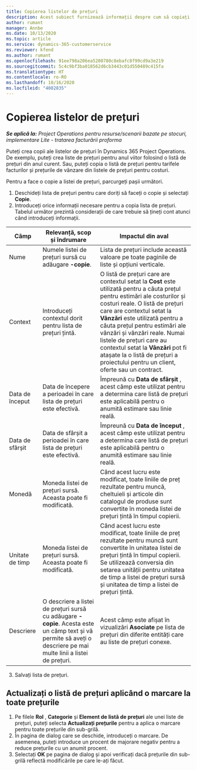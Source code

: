 ```yaml
---
title: Copierea listelor de prețuri
description: Acest subiect furnizează informații despre cum să copiați listele de prețuri în Project Operations.
author: rumant
manager: Annbe
ms.date: 10/13/2020
ms.topic: article
ms.service: dynamics-365-customerservice
ms.reviewer: kfend
ms.author: rumant
ms.openlocfilehash: 91ee798a206ea5200780c8ebafc8f99cd9a3e219
ms.sourcegitcommit: 5c4c9bf3ba018562d6cb3443c01d550489c415fa
ms.translationtype: HT
ms.contentlocale: ro-RO
ms.lasthandoff: 10/16/2020
ms.locfileid: "4082835"
---
```

# <a name="copy-price-lists"></a>Copierea listelor de prețuri

_**Se aplică la:** Project Operations pentru resurse/scenarii bazate pe stocuri, implementare Lite - tratarea facturării proforma_

Puteți crea copii ale listelor de prețuri în Dynamics 365 Project Operations. De exemplu, puteți crea liste de prețuri pentru anul viitor folosind o listă de prețuri din anul curent.  Sau, puteți copia o listă de prețuri pentru tarifele facturilor și prețurile de vânzare din listele de prețuri pentru costuri. 

Pentru a face o copie a listei de prețuri, parcurgeți pașii următori.

1. Deschideți lista de prețuri pentru care doriți să faceți o copie și selectați **Copie**.
2. Introduceți orice informații necesare pentru a copia lista de prețuri. Tabelul următor prezintă considerații de care trebuie să țineți cont atunci când introduceți informații.

| Câmp | Relevanță, scop și îndrumare | Impactul din aval |
| --- | --- | --- |
| Nume | Numele listei de prețuri sursă cu adăugare **-copie**. | Lista de prețuri include această valoare pe toate paginile de liste și opțiuni verticale. |
| Context | Introduceți contextul dorit pentru lista de prețuri țintă. | O listă de prețuri care are contextul setat la **Cost** este utilizată pentru a căuta prețul pentru estimări ale costurilor și costuri reale. O listă de prețuri care are contextul setat la **Vânzări** este utilizată pentru a căuta prețul pentru estimări ale vânzări și vânzări reale. Numai listele de prețuri care au contextul setat la **Vânzări** pot fi atașate la o listă de prețuri a proiectului pentru un client, oferte sau un contract. |
| Data de început | Data de începere a perioadei în care lista de prețuri este efectivă. | Împreună cu **Data de sfârșit** , acest câmp este utilizat pentru a determina care listă de prețuri este aplicabilă pentru o anumită estimare sau linie reală. |
| Data de sfârșit | Data de sfârșit a perioadei în care lista de prețuri este efectivă. | Împreună cu **Data de început** , acest câmp este utilizat pentru a determina care listă de prețuri este aplicabilă pentru o anumită estimare sau linie reală. |
| Monedă | Moneda listei de prețuri sursă. Aceasta poate fi modificată. | Când acest lucru este modificat, toate liniile de preț rezultate pentru muncă, cheltuieli și articole din catalogul de produse sunt convertite în moneda listei de prețuri țintă în timpul copierii. |
| Unitate de timp | Moneda listei de prețuri sursă. Aceasta poate fi modificată. | Când acest lucru este modificat, toate liniile de preț rezultate pentru muncă sunt convertite în unitatea listei de prețuri țintă în timpul copierii. Se utilizează conversia din setarea unității pentru unitatea de timp a listei de prețuri sursă și unitatea de timp a listei de prețuri țintă. |
| Descriere | O descriere a listei de prețuri sursă cu adăugare **-copie**. Acesta este un câmp text și vă permite să aveți o descriere pe mai multe linii a listei de prețuri. | Acest câmp este afișat în vizualizări **Asociate** pe lista de prețuri din diferite entități care au liste de prețuri conexe. |

3. Salvați lista de prețuri. 

## <a name="update-a-price-list-by-applying-a-mark-up-to-all-the-prices"></a>Actualizați o listă de prețuri aplicând o marcare la toate prețurile

1. Pe filele **Rol** , **Categorie** și **Element de listă de prețuri** ale unei liste de prețuri, puteți selecta **Actualizați prețurile** pentru a aplica o marcare pentru toate prețurile din sub-grilă. 
2. În pagina de dialog care se deschide, introduceți o marcare. De asemenea, puteți introduce un procent de majorare negativ pentru a reduce prețurile cu un anumit procent. 
3. Selectați **OK** pe pagina de dialog și apoi verificați dacă prețurile din sub-grilă reflectă modificările pe care le-ați făcut.
